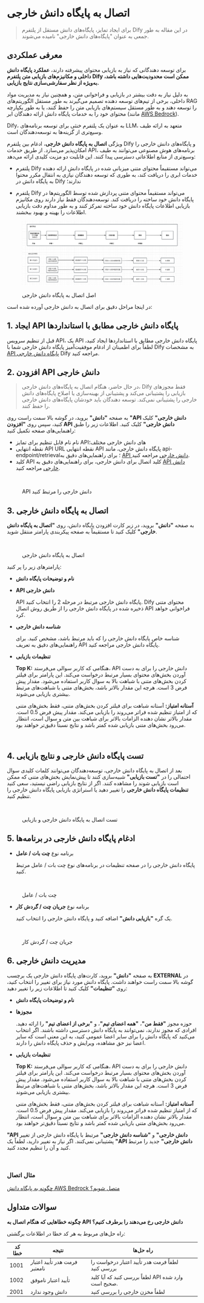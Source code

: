 # اتصال به پایگاه دانش خارجی

> برای ایجاد تمایز، پایگاه‌های دانش مستقل از پلتفرم Dify در این مقاله به طور جمعی به عنوان "پایگاه‌های دانش خارجی" نامیده می‌شوند.

## معرفی عملکردی


برای توسعه دهندگانی که نیاز به بازیابی محتوای پیشرفته دارند، **عملکرد پایگاه دانش داخلی و مکانیزم‌های بازیابی متن پلتفرم Dify ممکن است محدودیت‌هایی داشته باشد، به‌ویژه از نظر سفارشی‌سازی نتایج بازیابی.**

به دلیل نیاز به دقت بیشتر در بازیابی و فراخوانی متن، و همچنین نیاز به مدیریت مواد داخلی، برخی از تیم‌های توسعه دهنده تصمیم می‌گیرند به طور مستقل الگوریتم‌های RAG را توسعه دهند و به طور مستقل سیستم‌های بازیابی متن را حفظ کنند، یا به طور یکپارچه محتوای خود را به خدمات پایگاه دانش ارائه دهندگان ابر (مانند [AWS Bedrock](https://aws.amazon.com/bedrock/)).

Dify، به عنوان یک پلتفرم خنثی برای توسعه برنامه‌های LLM، متعهد به ارائه طیف وسیع‌تری از گزینه‌ها به توسعه‌دهندگان است.

ویژگی **اتصال به پایگاه دانش خارجی**، ادغام بین پلتفرم Dify و پایگاه‌های دانش خارجی را امکان‌پذیر می‌سازد. از طریق خدمات API، برنامه‌های هوش مصنوعی می‌توانند به طیف وسیع‌تری از منابع اطلاعاتی دسترسی پیدا کنند. این قابلیت دو مزیت کلیدی ارائه می‌دهد:


* پلتفرم Dify می‌تواند مستقیماً محتوای متنی میزبانی شده در پایگاه دانش ارائه دهنده خدمات ابری را دریافت کند، به طوری که توسعه دهندگان نیازی به انتقال مکرر محتوا به پایگاه دانش در Dify ندارند؛

* پلتفرم Dify می‌تواند مستقیماً محتوای متنی پردازش شده توسط الگوریتم‌ها در پایگاه دانش خود ساخته را دریافت کند. توسعه‌دهندگان فقط نیاز دارند روی مکانیزم بازیابی اطلاعات پایگاه دانش خود ساخته تمرکز کنند و به طور مداوم دقت بازیابی اطلاعات را بهینه و بهبود ببخشند.

<figure><img src="../../../zh_CN/.gitbook/assets/image (1).png" alt=""><figcaption><p>اصل اتصال به پایگاه دانش خارجی</p></figcaption></figure>

در اینجا مراحل دقیق برای اتصال به دانش خارجی آورده شده است:

## 1. ایجاد API پایگاه دانش خارجی مطابق با استانداردها

قبل از تنظیم سرویس API، یک API پایگاه دانش خارجی مطابق با استانداردها ایجاد کنید، لطفاً برای اطمینان از ادغام موفقیت‌آمیز پایگاه دانش خارجی شما با Dify به مشخصات [API پایگاه دانش خارجی](external-knowledge-api-documentation.md) Dify مراجعه کنید.

## 2. افزودن API دانش خارجی

> در حال حاضر، هنگام اتصال به پایگاه‌های دانش خارجی، Dify فقط مجوزهای بازیابی را پشتیبانی می‌کند و پشتیبانی از بهینه‌سازی یا اصلاح پایگاه‌های دانش خارجی را پشتیبانی نمی‌کند. توسعه دهندگان باید خودشان پایگاه‌های دانش خارجی را حفظ کنند.

به صفحه **"دانش"** بروید، در گوشه بالا سمت راست روی **"API دانش خارجی"** کلیک کنید، سپس روی **"افزودن API دانش خارجی"** کلیک کنید. اطلاعات زیر را طبق راهنمایی‌های صفحه تکمیل کنید:

* نام نام قابل تنظیم برای تمایز APIهای دانش خارجی مختلف؛
* نقطه انتهایی API URL نقطه انتهایی API پایگاه دانش خارجی، مانند api-endpoint/retrieval؛ برای راهنمایی‌های دقیق به [API دانش خارجی](external-knowledge-api-documentation.md) مراجعه کنید.
* کلید API کلید اتصال برای دانش خارجی، برای راهنمایی‌های دقیق به [API دانش خارجی](external-knowledge-api-documentation.md) مراجعه کنید.

<figure><img src="../../../img/connect-kb-1-en.png" alt=""><figcaption><p>API دانش خارجی را مرتبط کنید</p></figcaption></figure>

## 3. اتصال به پایگاه دانش خارجی

به صفحه **"دانش"** بروید، در زیر کارت افزودن پایگاه دانش، روی **"اتصال به پایگاه دانش خارجی"** کلیک کنید تا مستقیماً به صفحه پیکربندی پارامتر منتقل شوید.

<figure><img src="../../../img/connect-kb-2-en.png" alt=""><figcaption><p>اتصال به پایگاه دانش خارجی</p></figcaption></figure>

پارامترهای زیر را پر کنید:

* **نام و توضیحات پایگاه دانش**
*   **API دانش خارجی**

    API پایگاه دانش خارجی مرتبط در مرحله 2 را انتخاب کنید. Dify محتوای متنی ذخیره شده در پایگاه دانش خارجی را از طریق روش اتصال API فراخوانی خواهد کرد.
*   **شناسه دانش خارجی**

    شناسه خاص پایگاه دانش خارجی را که باید مرتبط باشد، مشخص کنید. برای راهنمایی‌های دقیق به تعریف API پایگاه دانش خارجی مراجعه کنید.
*   **تنظیمات بازیابی**

    **Top K:**  هنگامی که کاربر سوالی می‌فرستد، API دانش خارجی را برای به دست آوردن بخش‌های محتوای بسیار مرتبط درخواست می‌کند. این پارامتر برای فیلتر کردن بخش‌های متنی با شباهت بالا به سوال کاربر استفاده می‌شود. مقدار پیش فرض 3 است. هرچه این مقدار بالاتر باشد، بخش‌های متنی با شباهت‌های مرتبط بیشتری بازیابی می‌شوند.

    **آستانه امتیاز:** آستانه شباهت برای فیلتر کردن بخش‌های متنی، فقط بخش‌های متنی که از امتیاز تنظیم شده فراتر می‌روند را بازیابی می‌کند. مقدار پیش فرض 0.5 است. مقدار بالاتر نشان دهنده الزامات بالاتر برای شباهت بین متن و سوال است، انتظار می‌رود بخش‌های متنی بازیابی شده کمتر باشد و نتایج نسبتاً دقیق‌تر خواهند بود.

<figure><img src="../../../img/connect-kb-3-en.webp" alt=""><figcaption></figcaption></figure>

## 4. تست پایگاه دانش خارجی و نتایج بازیابی

بعد از اتصال به پایگاه دانش خارجی، توسعه‌دهندگان می‌توانند کلمات کلیدی سوال احتمالی را در **"تست بازیابی"** شبیه‌سازی کنند تا پیش‌نمایش بخش‌های متنی که ممکن است بازیابی شوند را مشاهده کنند. اگر از نتایج بازیابی راضی نیستید، سعی کنید **تنظیمات پایگاه دانش خارجی** را تغییر دهید یا استراتژی بازیابی پایگاه دانش خارجی را تنظیم کنید.

<figure><img src="../../../img/connect-kb-4-en.png" alt=""><figcaption><p>تست اتصال به پایگاه دانش خارجی و بازیابی</p></figcaption></figure>

## 5. ادغام پایگاه دانش خارجی در برنامه‌ها

*   برنامه نوع **چت بات / عامل**

    پایگاه دانش خارجی را در صفحه تنظیمات در برنامه‌های نوع چت بات / عامل مرتبط کنید.

<figure><img src="../../../img/connect-kb-5-en.png" alt=""><figcaption><p>چت بات / عامل</p></figcaption></figure>

*   برنامه نوع **جریان چت / گردش کار**

    یک گره **"بازیابی دانش"** اضافه کنید و پایگاه دانش خارجی را انتخاب کنید.

<figure><img src="../../../img/connect-kb-6-en.png" alt=""><figcaption><p>جریان چت / گردش کار</p></figcaption></figure>

## 6. مدیریت دانش خارجی

به صفحه **"دانش"** بروید، کارت‌های پایگاه دانش خارجی یک برچسب **EXTERNAL** در گوشه بالا سمت راست خواهند داشت. پایگاه دانش مورد نیاز برای تغییر را انتخاب کنید، روی **"تنظیمات"** کلیک کنید تا اطلاعات زیر را تغییر دهید:

* **نام و توضیحات پایگاه دانش**
*   **مجوزها**

    حوزه مجوز **"فقط من"**، **"همه اعضای تیم"**، و **"برخی از اعضای تیم"** را ارائه دهید. افرادی که مجوز ندارند، نمی‌توانند به پایگاه دانش دسترسی داشته باشند. اگر انتخاب می‌کنید که پایگاه دانش را برای سایر اعضا عمومی کنید، به این معنی است که سایر اعضا نیز حق مشاهده، ویرایش و حذف پایگاه دانش را دارند.
*   **تنظیمات بازیابی**

    **Top K:**  هنگامی که کاربر سوالی می‌فرستد، API دانش خارجی را برای به دست آوردن بخش‌های محتوای بسیار مرتبط درخواست می‌کند. این پارامتر برای فیلتر کردن بخش‌های متنی با شباهت بالا به سوال کاربر استفاده می‌شود. مقدار پیش فرض 3 است. هرچه این مقدار بالاتر باشد، بخش‌های متنی با شباهت‌های مرتبط بیشتری بازیابی می‌شوند.

    **آستانه امتیاز:** آستانه شباهت برای فیلتر کردن بخش‌های متنی، فقط بخش‌های متنی که از امتیاز تنظیم شده فراتر می‌روند را بازیابی می‌کند. مقدار پیش فرض 0.5 است. مقدار بالاتر نشان دهنده الزامات بالاتر برای شباهت بین متن و سوال است، انتظار می‌رود بخش‌های متنی بازیابی شده کمتر باشد و نتایج نسبتاً دقیق‌تر خواهند بود.

**"API دانش خارجی"** و **"شناسه دانش خارجی"** مرتبط با پایگاه دانش خارجی از تغییر پشتیبانی نمی‌کنند. اگر نیاز به تغییر دارید، لطفاً یک **"API دانش خارجی"** جدید را مرتبط کنید و آن را تنظیم مجدد کنید.

<figure><img src="../../../img/connect-kb-7-en.webp" alt=""><figcaption></figcaption></figure>

### مثال اتصال

[چگونه به پایگاه دانش AWS Bedrock متصل شویم؟](../../learn-more/use-cases/how-to-connect-aws-bedrock.md "mention")

## سوالات متداول

**چگونه خطاهایی که هنگام اتصال به API دانش خارجی رخ می‌دهند را برطرف کنیم؟**

راه حل‌های مربوط به هر کد خطا در اطلاعات برگشتی:

| کد خطا | نتیجه                              | راه حل‌ها                                                   |
| ---------- | ----------------------------------- | ----------------------------------------------------------- |
| 1001       | فرمت هدر تأیید اعتبار نامعتبر     | لطفاً فرمت هدر تأیید اعتبار درخواست را بررسی کنید        |
| 1002       | تأیید اعتبار ناموفق                | لطفاً بررسی کنید که آیا کلید API وارد شده صحیح است.    |
| 2001       | دانش وجود ندارد                     | لطفاً مخزن خارجی را بررسی کنید                         |


